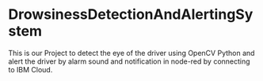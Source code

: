 # DrowsinessDetectionAndAlertingSystem
This is our Project to detect the eye of the driver using OpenCV Python and alert the driver by alarm sound and notification in node-red by connecting to IBM Cloud.

